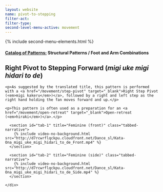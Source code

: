```yaml
---
layout: website
name: pivot-to-stepping
filter-act:
filter-type:
second-level-menu-active: movement
---
```

{% include second-menu-elements.html %}

<main class="page-content">
  <div class="text-container">
    <h4><a href="/movement/">Catalog of Patterns:</a> Structural Patterns / Foot and Arm Combinations</h4>
    <h2>Right Pivot to Stepping Forward (<em>migi uke migi hidari to de</em>)</h2>

    <p>As suggested by the translated title, this pattern is performed with a <a href="/movement/step-pivot" target="_blank">Right Step Pivot (<em>migi kakeru</em>)</a>, followed by a right and left step as the right hand holding the fan moves forward and up.</p>

    <p>This pattern is often used as a preparation for an <a href="/movement/open-retreat" target="_blank">Open-retreat (<em>hiraki</em>)</a>.</p>

  </div>

<div class="tabs-container">
  <div class="tabs-container__links">
    <div class="wrapper">
      <div id="tabs"></div>
    </div>
  </div>
  <div class="tabs-container__content">
    <div class="wrapper">

      <section id="tab-1" title="Feminine (front)" class="tabbed-narrative">
        {% include video-no-background.html src="http://d7rcwrflqckpu.cloudfront.net/Dance_sl/Kata-Ona_migi_uke_migi_hidari_to_de_Front.mp4" %}
      </section>

      <section id="tab-2" title="Feminine (side)" class="tabbed-narrative">
        {% include video-no-background.html src="http://d7rcwrflqckpu.cloudfront.net/Dance_sl/Kata-Ona_migi_uke_migi_hidari_to_de_Side.mp4" %}
      </section>

    </div>
  </div>
</div>
</main>
